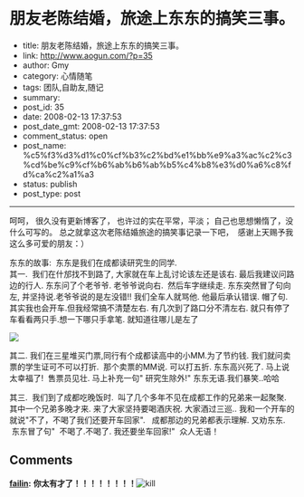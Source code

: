 # 朋友老陈结婚，旅途上东东的搞笑三事。

- title: 朋友老陈结婚，旅途上东东的搞笑三事。
- link: http://www.aogun.com/?p=35
- author: Gmy
- category: 心情随笔
- tags: 团队,自助友,随记
- summary: 
- post_id: 35
- date: 2008-02-13 17:37:53
- post_date_gmt: 2008-02-13 17:37:53
- comment_status: open
- post_name: %c5%f3%d3%d1%c0%cf%b3%c2%bd%e1%bb%e9%a3%ac%c2%c3%cd%be%c9%cf%b6%ab%b6%ab%b5%c4%b8%e3%d0%a6%c8%fd%ca%c2%a1%a3
- status: publish
- post_type: post

----------------

呵呵， 很久没有更新博客了， 也许过的实在平常，平淡； 自己也思想懒惰了，没什么可写的。 总之就拿这次老陈结婚旅途的搞笑事记录一下吧，  感谢上天赐予我这么多可爱的朋友：）  
  
东东的故事:  东东是我们在成都读研究生的同学.  
其一.  我们在什邡找不到路了, 大家就在车上乱讨论该左还是该右. 最后我建议问路边的行人. 东东问了个老爷爷. 老爷爷说向右.  然后车字继续走. 东东突然冒了句向左, 并坚持说.老爷爷说的是左没错!! 我们全车人就骂他. 他最后承认错误. 帽了句. 其实我也会开车.但我经常搞不清楚左右. 有几次到了路口分不清左右. 就只有停了车看看两只手.想一下哪只手拿笔. 就知道往哪儿是左了   
  
[![](http://www.safetytoyota.com/images/flash-shot.jpg)](http://www.safetytoyota.com/images/flash-shot.jpg)  
  
其二. 我们在三星堆买门票,同行有个成都读高中的小MM.为了节约钱. 我们就问卖票的学生证可不可以打折.  那个卖票的MM说. 可以打五折. 东东高兴死了. 马上说太幸福了!  售票员见壮. 马上补充一句" 研究生除外!" 东东无语.我们暴笑..哈哈   
  
其三.  我们到了成都吃晚饭时.  叫了几个多年不见在成都工作的兄弟来一起聚聚. 其中一个兄弟多晚才来. 来了大家坚持要喝酒庆祝. 大家酒过三巡.. 我和一个开车的就说"不了，不喝了我们还要开车回家".   成都那边的兄弟都表示理解. 又劝东东.  东东冒了句"  不喝了.不喝了. 我还要坐车回家!"  众人无语！

## Comments

**[failin](#87 "2008-02-17 11:52:20"):** **你太有才了！！！！！！！！**![kill](wp-content/bo/emot/kill.gif)

